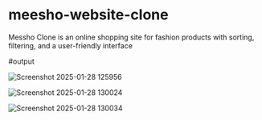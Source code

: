 # meesho-website-clone
Messho Clone is an online shopping site for fashion products with sorting, filtering, and a user-friendly interface

#output 


![Screenshot 2025-01-28 125956](https://github.com/user-attachments/assets/a952ca52-a06a-4c8f-9ec2-df1002f7eea2)


![Screenshot 2025-01-28 130024](https://github.com/user-attachments/assets/66e9f037-c158-494d-83f2-f2ac018e7925)


![Screenshot 2025-01-28 130034](https://github.com/user-attachments/assets/dcf3755e-5f2a-4cad-a93e-62d82f16ab99)
